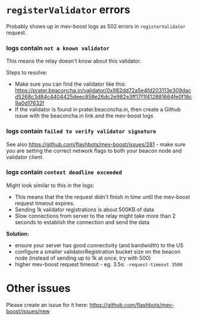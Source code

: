 # `registerValidator` errors

Probably shows up in mev-boost logs as 502 errors in `registerValidator`
request.

### logs contain `not a known validator`

This means the relay doesn't know about this validator.

Steps to resolve:

-   Make sure you can find the validator like this:
    https://prater.beaconcha.in/validator/0x982dd72a5e4fd203113e309dacd5268c3d84c4404425deec858e26dc2e982e3ff17f1f412881664fe0f18c9a0d17632f
-   If the validator is found in prater.beaconcha.in, then create a
    Github issue with the beaconcha.in link and the mev-boost logs

### logs contain `failed to verify validator signature `

See also https://github.com/flashbots/mev-boost/issues/281 - make sure
you are setting the correct network flags to both your beacon node and
validator client.

### logs contain `context deadline exceeded`

Might look similar to this in the logs:

-   This means that the the request didn't finish in time until the
    mev-boost request timeout expires.
-   Sending 1k validator registrations is about 500KB of data
-   Slow connections from server to the relay might take more than 2
    seconds to establish the connection and send the data

**Solution:**

-   ensure your server has good connectivity (and bandwidth) to the US
-   configure a smaller validatorRegistration bucket size on the beacon
    node (instead of sending up to 1k at once, try with 500)
-   higher mev-boost request timeout - eg. 3.5s: `-request-timeout 3500`

# Other issues

Please create an issue for it here:
https://github.com/flashbots/mev-boost/issues/new
